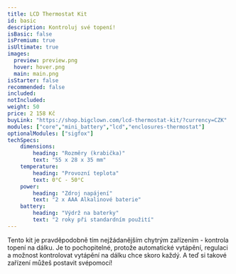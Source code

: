 ```yaml
---
title: LCD Thermostat Kit
id: basic
description: Kontroluj své topení!
isBasic: false
isPremium: true
isUltimate: true
images:
  preview: preview.png
  hover: hover.png
  main: main.png
isStarter: false
recommended: false
included:
notIncluded:
weight: 50
price: 2 158 Kč
buyLink: "https://shop.bigclown.com/lcd-thermostat-kit/?currency=CZK"
modules: ["core","mini_battery","lcd","enclosures-thermostat"]
optionalModules: ["sigfox"]
techSpecs:
    dimensions:
        heading: "Rozměry (krabička)"
        text: "55 x 28 x 35 mm"
    temperature:
        heading: "Provozní teplota"
        text: 0°C - 50°C
    power:
        heading: "Zdroj napájení"
        text: "2 x AAA Alkalinové baterie"
    battery:
        heading: "Výdrž na baterky"
        text: "2 roky při standardním použití"
---
```


Tento kit je pravděpodobně tím nejžádanějším chytrým zařízením - kontrola topení na dálku. Je to pochopitelné, protože automatické vytápění, regulaci a možnost kontrolovat vytápění na dálku chce skoro každý. A teď si takové zařízení můžeš postavit svépomocí!
